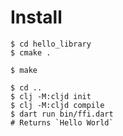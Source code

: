 # Install

``` shell
$ cd hello_library
$ cmake .
```

``` shell
$ make

```

``` shell
$ cd ..
$ clj -M:cljd init
$ clj -M:cljd compile
$ dart run bin/ffi.dart
# Returns `Hello World`
```
